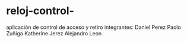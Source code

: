# reloj-control-
aplicación de control de acceso y retiro 
integrantes:
Daniel Perez 
Paolo Zuñiga
Katherine Jerez
Alejandro Leon
